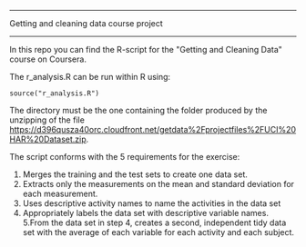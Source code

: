 ****
Getting and cleaning data course project
****
In this repo you can find the R-script for the "Getting and Cleaning Data" course on Coursera.

The r_analysis.R can be run within R using:

    source("r_analysis.R")
The directory must be the one containing the folder produced by the unzipping of the file <a href="https://d396qusza40orc.cloudfront.net/getdata%2Fprojectfiles%2FUCI%20HAR%20Dataset.zip" target="_blank">https://d396qusza40orc.cloudfront.net/getdata%2Fprojectfiles%2FUCI%20HAR%20Dataset.zip</a>.

The script conforms with the 5 requirements for the exercise:
1. Merges the training and the test sets to create one data set.
2. Extracts only the measurements on the mean and standard deviation for each measurement. 
3. Uses descriptive activity names to name the activities in the data set
4. Appropriately labels the data set with descriptive variable names. 
5.From the data set in step 4, creates a second, independent tidy data set with the average of each variable for each activity and each subject.
